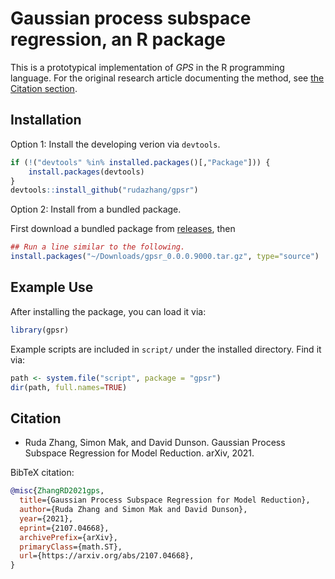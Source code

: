 # Gaussian process subspace regression, an R package

This is a prototypical implementation of *GPS* in the R programming language.
For the original research article documenting the method, see [the Citation section](#citation).

## Installation

Option 1: Install the developing verion via `devtools`.

``` R
if (!("devtools" %in% installed.packages()[,"Package"])) {
    install.packages(devtools)
}
devtools::install_github("rudazhang/gpsr")
```

Option 2: Install from a bundled package.

First download a bundled package from [releases](https://github.com/rudazhang/gpsr/releases), then

``` R
## Run a line similar to the following.
install.packages("~/Downloads/gpsr_0.0.0.9000.tar.gz", type="source")
```

## Example Use

After installing the package, you can load it via:

``` R
library(gpsr)
```

Example scripts are included in `script/` under the installed directory. Find it via:

``` R
path <- system.file("script", package = "gpsr")
dir(path, full.names=TRUE)
```


## Citation

- Ruda Zhang, Simon Mak, and David Dunson.
  Gaussian Process Subspace Regression for Model Reduction.
  arXiv, 2021.

BibTeX citation:
``` bibtex
@misc{ZhangRD2021gps,
  title={Gaussian Process Subspace Regression for Model Reduction},
  author={Ruda Zhang and Simon Mak and David Dunson},
  year={2021},
  eprint={2107.04668},
  archivePrefix={arXiv},
  primaryClass={math.ST},
  url={https://arxiv.org/abs/2107.04668},
}
```
